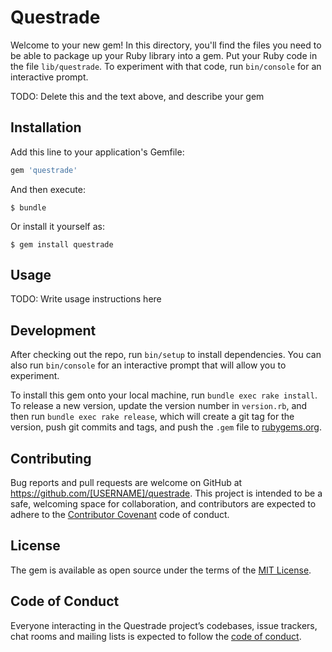 # Questrade

Welcome to your new gem! In this directory, you'll find the files you need to be able to package up your Ruby library into a gem. Put your Ruby code in the file `lib/questrade`. To experiment with that code, run `bin/console` for an interactive prompt.

TODO: Delete this and the text above, and describe your gem

## Installation

Add this line to your application's Gemfile:

```ruby
gem 'questrade'
```

And then execute:

    $ bundle

Or install it yourself as:

    $ gem install questrade

## Usage

TODO: Write usage instructions here

## Development

After checking out the repo, run `bin/setup` to install dependencies. You can also run `bin/console` for an interactive prompt that will allow you to experiment.

To install this gem onto your local machine, run `bundle exec rake install`. To release a new version, update the version number in `version.rb`, and then run `bundle exec rake release`, which will create a git tag for the version, push git commits and tags, and push the `.gem` file to [rubygems.org](https://rubygems.org).

## Contributing

Bug reports and pull requests are welcome on GitHub at https://github.com/[USERNAME]/questrade. This project is intended to be a safe, welcoming space for collaboration, and contributors are expected to adhere to the [Contributor Covenant](http://contributor-covenant.org) code of conduct.

## License

The gem is available as open source under the terms of the [MIT License](http://opensource.org/licenses/MIT).

## Code of Conduct

Everyone interacting in the Questrade project’s codebases, issue trackers, chat rooms and mailing lists is expected to follow the [code of conduct](https://github.com/[USERNAME]/questrade/blob/master/CODE_OF_CONDUCT.md).

